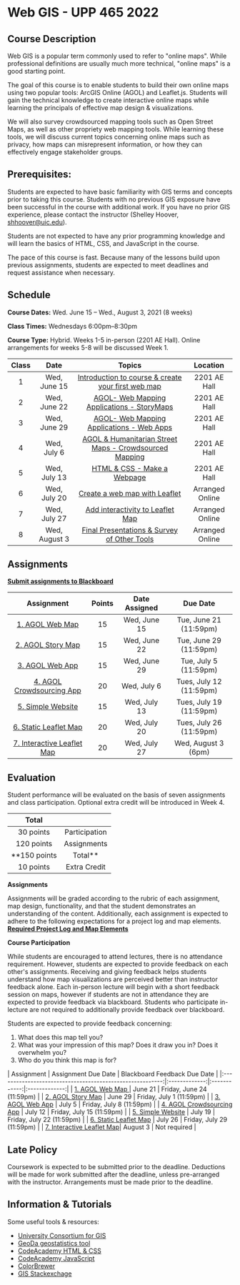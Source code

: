 <!-- 
template from: https://github.com/Make-School-Courses/Syllabus-Template -->

# Web GIS - UPP 465 2022

## Course Description
Web GIS is a popular term commonly used to refer to "online maps". While professional definitions are usually much more technical, "online maps" is a good starting point.

The goal of this course is to enable students to build their own online maps using two popular tools: ArcGIS Online (AGOL) and Leaflet.js. Students will gain the technical knowledge to create interactive online maps while learning the principals of effective map design & visualizations.

We will also survey crowdsourced mapping tools such as Open Street Maps, as well as other propriety web mapping tools. While learning these tools, we will discuss current topics concerning online maps such as privacy, how maps can misrepresent information, or how they can effectively engage stakeholder groups.  

## Prerequisites:  

Students are expected to have basic familiarity with GIS terms and concepts prior to taking this course. Students with no previous GIS exposure have been successful in the course with additional work.  If you have no prior GIS experience, please contact the instructor (Shelley Hoover, shhoover@uic.edu). 

Students are not expected to have any prior programming knowledge and will learn the basics of HTML, CSS, and JavaScript in the course.  

The pace of this course is fast.  Because many of the lessons build upon previous assignments, students are expected to meet deadlines and request assistance when necessary. 

## Schedule

**Course Dates:** Wed. June 15 – Wed., August 3, 2021 (8 weeks)

**Class Times:** Wednesdays 6:00pm–8:30pm 

**Course Type:** Hybrid. Weeks 1-5 in-person (2201 AE Hall). Online arrangements for weeks 5-8 will be discussed Week 1.  

| Class |          Date          |                 Topics                  |                 Location                 | 
|:-----:|:----------------------:|:---------------------------------------:|:---------------------------------------:|
|  1 |  Wed, June 15        |[Introduction to course & create your first web map](https://shelleyhoover.github.io/UPP4652022/#/Lessons/Lesson1) | 2201 AE Hall |
|  2 |  Wed, June 22        |[ AGOL- Web Mapping Applications - StoryMaps](https://shelleyhoover.github.io/UPP4652022/#/Lessons/Lesson2) | 2201 AE Hall |
|  3 |  Wed, June 29        |[AGOL- Web Mapping Applications - Web Apps](https://shelleyhoover.github.io/UPP4652022/#/Lessons/Lesson3) | 2201 AE Hall |
|  4 |  Wed, July 6         |[AGOL & Humanitarian Street Maps - Crowdsourced Mapping](https://shelleyhoover.github.io/UPP4652022/#/Lessons/Lesson4) | 2201 AE Hall |
|  5 |  Wed, July 13        |[HTML & CSS - Make a Webpage](https://shelleyhoover.github.io/UPP4652022/#/Lessons/Lesson5) | 2201 AE Hall |
|  6 |  Wed, July 20        |[Create a web map with Leaflet](https://shelleyhoover.github.io/UPP4652022/#/Lessons/Lesson6) | Arranged Online |
|  7 |  Wed, July 27        |[Add interactivity to Leaflet Map](https://shelleyhoover.github.io/UPP4652022/#/Lessons/Lesson7) | Arranged Online |
|  8 |  Wed, August 3       |[Final Presentations & Survey of Other Tools](https://shelleyhoover.github.io/UPP4652022/#/Lessons/Lesson8)| Arranged Online |

## Assignments 
[**Submit assignments to Blackboard**](https://uic.blackboard.com/ultra/course)  

|                        Assignment                         | Points | Date Assigned |   Due Date   | 
|:---------------------------------------------------------:|:-------------:|:------------:|:-------------:|
| [1. AGOL Web Map ](https://shelleyhoover.github.io/UPP4652021/#/Lessons/Lesson2?id=assignment)          | 15 | Wed, June 15  |  Tue, June 21 (11:59pm)  |
| [2. AGOL Story Map](https://shelleyhoover.github.io/UPP4652021/#/Lessons/Lesson3?id=assignment)         | 15 | Wed, June 22  |  Tue, June 29 (11:59pm)  |
| [3. AGOL Web App](https://shelleyhoover.github.io/UPP4652021/#/Lessons/Lesson3?id=assignment)           | 15 | Wed, June 29  |  Tue, July 5 (11:59pm)   |
| [4. AGOL Crowdsourcing App](https://shelleyhoover.github.io/UPP4652021/#/Lessons/Lesson4?id=assignment) | 20 | Wed, July 6   |  Tues, July 12 (11:59pm) |
| [5. Simple Website](https://shelleyhoover.github.io/UPP4652021/#/Lessons/Lesson5?id=assignment)         | 15 | Wed, July 13  | Tues, July 19 (11:59pm)  |
| [6. Static Leaflet Map](https://shelleyhoover.github.io/UPP4652021/#/Lessons/Lesson6?id=assignment)     | 20 | Wed, July 20  |  Tues, July 26 (11:59pm) |
| [7. Interactive Leaflet Map](https://shelleyhoover.github.io/UPP4652021/#/Lessons/Lesson7?id=assignment)| 20 | Wed, July 27  |  Wed, August 3 (6pm)     |



## Evaluation

Student performance will be evaluated on the basis of seven assignments and class participation. Optional extra credit will be introduced in Week 4. 

|  Total          |                        |
|:-----:          |:----------------------:|
|  30 points      | Participation          |
|  120 points     | Assignments            |    
|  **150 points   | Total**                | 
|    10 points    | Extra Credit           |

**Assignments**

Assignments will be graded according to the rubric of each assignment, map design, functionality, and that the student demonstrates an understanding of the content. Additionally, each assignment is expected to adhere to the following expectations for a project log and map elements.  [**Required Project Log and Map Elements**](https://shelleyhoover.github.io/UPP4652022/#/Lessons/LogMapElements)

**Course Participation**

While students are encouraged to attend lectures, there is no attendance requirement. However, students are expected to provide feedback on each other's assignments. Receiving and giving feedback helps students understand how map visualizations are perceived better than instructor feedback alone. Each in-person lecture will begin with a short feedback session on maps, however if students are not in attendance they are expected to provide feedback via blackboard.  Students who participate in-lecture are not required to additionally provide feedback over blackboard.  

Students are expected to provide feedback concerning: 

1. What does this map tell you?
2. What was your impression of this map? Does it draw you in? Does it overwhelm you? 
3. Who do you think this map is for? 

|                        Assignment                         | Assignment Due Date | Blackboard Feedback Due Date   | 
|:---------------------------------------------------------:|:-------------:|:------------:|:-------------:|
| [1. AGOL Web Map ](https://shelleyhoover.github.io/UPP4652021/#/Lessons/Lesson2?id=assignment)          | June 21  |  Friday, June 24 (11:59pm)  |
| [2. AGOL Story Map](https://shelleyhoover.github.io/UPP4652021/#/Lessons/Lesson3?id=assignment)         | June 29  |  Friday, July 1 (11:59pm)  |
| [3. AGOL Web App](https://shelleyhoover.github.io/UPP4652021/#/Lessons/Lesson3?id=assignment)           | July 5   |  Friday, July 8 (11:59pm)   |
| [4. AGOL Crowdsourcing App](https://shelleyhoover.github.io/UPP4652021/#/Lessons/Lesson4?id=assignment) | July 12  |  Friday, July 15 (11:59pm) |
| [5. Simple Website](https://shelleyhoover.github.io/UPP4652021/#/Lessons/Lesson5?id=assignment)         | July 19  |  Friday, July 22 (11:59pm)  |
| [6. Static Leaflet Map](https://shelleyhoover.github.io/UPP4652021/#/Lessons/Lesson6?id=assignment)     | July 26  |  Friday, July 29 (11:59pm) |
| [7. Interactive Leaflet Map](https://shelleyhoover.github.io/UPP4652021/#/Lessons/Lesson7?id=assignment)| August 3 |  Not required     |

## Late Policy
Coursework is expected to be submitted prior to the deadline. Deductions will be made for work submitted after the deadline, unless pre-arranged with the instructor.  Arrangements must be made prior to the deadline. 

##  Information & Tutorials

Some useful tools & resources: 

- [University Consortium for GIS](https://www.ucgis.org/)
- [GeoDa geostatistics tool](https://geodacenter.github.io/)
- [CodeAcademy HTML & CSS](https://www.codecademy.com/catalog/language/html-css) 
- [CodeAcademy JavaScript](https://www.codecademy.com/learn/introduction-to-javascript) 
- [ColorBrewer](https://colorbrewer2.org/#type=sequential&scheme=BuGn&n=3)
- [GIS Stackexchage](https://gis.stackexchange.com/)

